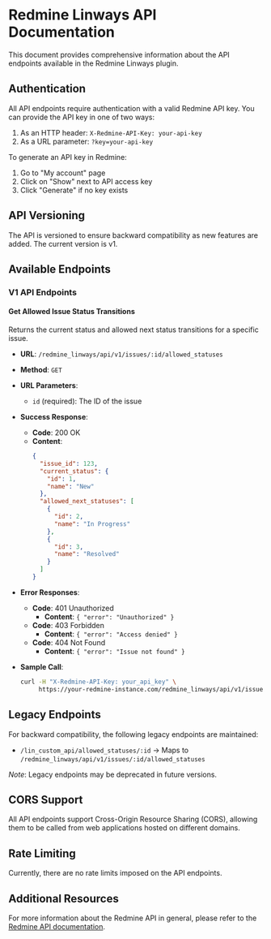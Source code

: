 # Redmine Linways API Documentation

This document provides comprehensive information about the API endpoints available in the Redmine Linways plugin.

## Authentication

All API endpoints require authentication with a valid Redmine API key. You can provide the API key in one of two ways:

1. As an HTTP header: `X-Redmine-API-Key: your-api-key`
2. As a URL parameter: `?key=your-api-key`

To generate an API key in Redmine:
1. Go to "My account" page
2. Click on "Show" next to API access key
3. Click "Generate" if no key exists

## API Versioning

The API is versioned to ensure backward compatibility as new features are added. The current version is v1.

## Available Endpoints

### V1 API Endpoints

#### Get Allowed Issue Status Transitions

Returns the current status and allowed next status transitions for a specific issue.

- **URL**: `/redmine_linways/api/v1/issues/:id/allowed_statuses`
- **Method**: `GET`
- **URL Parameters**:
  - `id` (required): The ID of the issue

- **Success Response**:
  - **Code**: 200 OK
  - **Content**:
    ```json
    {
      "issue_id": 123,
      "current_status": {
        "id": 1,
        "name": "New"
      },
      "allowed_next_statuses": [
        {
          "id": 2,
          "name": "In Progress"
        },
        {
          "id": 3,
          "name": "Resolved"
        }
      ]
    }
    ```

- **Error Responses**:
  - **Code**: 401 Unauthorized
    - **Content**: `{ "error": "Unauthorized" }`
  - **Code**: 403 Forbidden
    - **Content**: `{ "error": "Access denied" }`
  - **Code**: 404 Not Found
    - **Content**: `{ "error": "Issue not found" }`

- **Sample Call**:
  ```bash
  curl -H "X-Redmine-API-Key: your_api_key" \
       https://your-redmine-instance.com/redmine_linways/api/v1/issues/123/allowed_statuses
  ```

## Legacy Endpoints

For backward compatibility, the following legacy endpoints are maintained:

- `/lin_custom_api/allowed_statuses/:id` -> Maps to `/redmine_linways/api/v1/issues/:id/allowed_statuses`

*Note*: Legacy endpoints may be deprecated in future versions.

## CORS Support

All API endpoints support Cross-Origin Resource Sharing (CORS), allowing them to be called from web applications hosted on different domains.

## Rate Limiting

Currently, there are no rate limits imposed on the API endpoints.

## Additional Resources

For more information about the Redmine API in general, please refer to the [Redmine API documentation](https://www.redmine.org/projects/redmine/wiki/Rest_api).